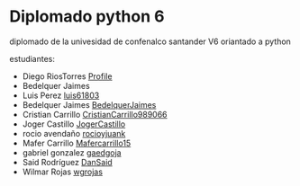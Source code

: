 # Diplomado python 6

diplomado de la univesidad de confenalco santander V6 oriantado a python 

estudiantes:
- Diego RiosTorres [Profile](https://github.com/)	
- Bedelquer Jaimes
- Luis Perez [luis61803](https://github.com/luis61803/diplomado_python_6)
- Bedelquer Jaimes [BedelquerJaimes](https://github.com/BEDELQUERJAIMES)
- Cristian Carrillo [CristianCarrillo989066](https://github.com/CristianCarrillo989066)
- Joger Castillo [JogerCastillo](https://github.com/JogerCastillo)
- rocio avendaño  [rocioyjuank](https://github.com/rocioyjuanka)	
- Mafer Carrillo [Mafercarrillo15](https://github.com/Mafercarrillo15)
- gabriel gonzalez  [gaedgoja](https://github.com/gaedgoja)
- Said Rodríguez [DanSaid](https://github.com/DanSaid)
- Wilmar Rojas [wgrojas](https://github.com/wgrojas)
